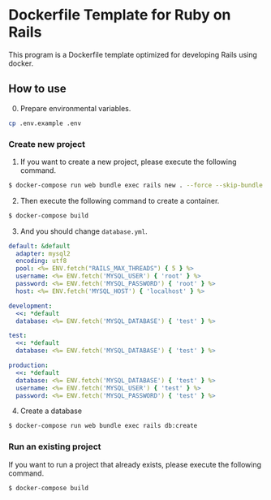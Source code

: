 # Dockerfile Template for Ruby on Rails
This program is a Dockerfile template optimized for developing Rails using docker.

## How to use

0. Prepare environmental variables.
  
```bash
cp .env.example .env
```

### Create new project

1. If you want to create a new project, please execute the following command.

```bash
$ docker-compose run web bundle exec rails new . --force --skip-bundle --database=mysql
```

2. Then execute the following command to create a container.

```bash
$ docker-compose build
```

3. And you should change `database.yml`.

```yml
default: &default
  adapter: mysql2
  encoding: utf8
  pool: <%= ENV.fetch("RAILS_MAX_THREADS") { 5 } %>
  username: <%= ENV.fetch('MYSQL_USER') { 'root' } %>
  password: <%= ENV.fetch('MYSQL_PASSWORD') { 'root' } %>
  host: <%= ENV.fetch('MYSQL_HOST') { 'localhost' } %>

development:
  <<: *default
  database: <%= ENV.fetch('MYSQL_DATABASE') { 'test' } %>

test:
  <<: *default
  database: <%= ENV.fetch('MYSQL_DATABASE') { 'test' } %>

production:
  <<: *default
  database: <%= ENV.fetch('MYSQL_DATABASE') { 'test' } %>
  username: <%= ENV.fetch('MYSQL_USER') { 'test' } %>
  password: <%= ENV.fetch('MYSQL_PASSWORD') { 'test' } %>

```

4. Create a database
```bash
$ docker-compose run web bundle exec rails db:create
```

### Run an existing project
If you want to run a project that already exists, please execute the following command.

```bash
$ docker-compose build
```